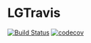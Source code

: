# LGTravis
[![Build Status](https://travis-ci.com/Mr-Lin-Old/LGTravis.svg?branch=master)](https://travis-ci.com/Mr-Lin-Old/LGTravis)
[![codecov](https://codecov.io/gh/Mr-Lin-Old/LGTravis/branch/master/graph/badge.svg)](https://codecov.io/gh/Mr-Lin-Old/LGTravis)
